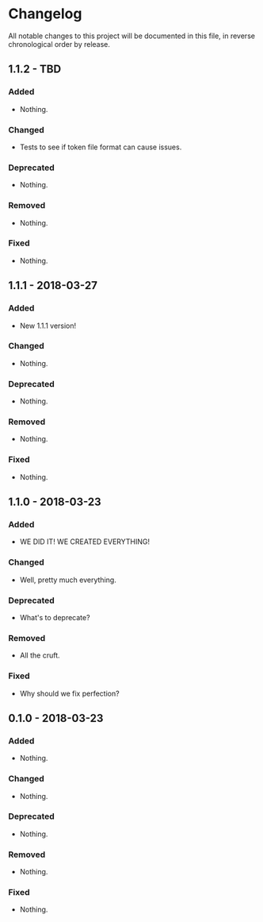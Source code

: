# Changelog

All notable changes to this project will be documented in this file, in reverse chronological order by release.

## 1.1.2 - TBD

### Added

- Nothing.

### Changed

- Tests to see if token file format can cause issues.

### Deprecated

- Nothing.

### Removed

- Nothing.

### Fixed

- Nothing.

## 1.1.1 - 2018-03-27

### Added

- New 1.1.1 version!

### Changed

- Nothing.

### Deprecated

- Nothing.

### Removed

- Nothing.

### Fixed

- Nothing.

## 1.1.0 - 2018-03-23

### Added

- WE DID IT! WE CREATED EVERYTHING!

### Changed

- Well, pretty much everything.

### Deprecated

- What's to deprecate?

### Removed

- All the cruft.

### Fixed

- Why should we fix perfection?

## 0.1.0 - 2018-03-23

### Added

- Nothing.

### Changed

- Nothing.

### Deprecated

- Nothing.

### Removed

- Nothing.

### Fixed

- Nothing.
